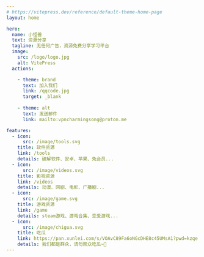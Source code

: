 ```yaml
---
# https://vitepress.dev/reference/default-theme-home-page
layout: home

hero:
  name: 小怪兽
  text: 资源分享
  tagline: 无任何广告，资源免费分享学习平台
  image:
    src: /logo/logo.jpg
    alt: VitePress
  actions:

    - theme: brand
      text: 加入我们
      link: /qqcode.jpg
      target: _blank
      
    - theme: alt
      text: 发送邮件
      link: mailto:vpncharmingsong@proton.me

features:
  - icon:
      src: /image/tools.svg
    title: 软件资源
    link: /tools
    details: 破解软件、安卓、苹果、免会员...
  - icon:
      src: /image/videos.svg
    title: 影视资源
    link: /videos
    details: 动漫、网剧、电影、广播剧...
  - icon:
      src: /image/game.svg
    title: 游戏资源
    link: /game
    details: steam游戏、游戏合集、恋爱游戏...
  - icon:
      src: /image/chigua.svg
    title: 吃瓜
    link: https://pan.xunlei.com/s/VOAvC89Fa6oNGcDHE8c45UMsA1?pwd=kzqe
    details: 我们都是群众，请勿聚众吃瓜~🍉
---
```


<!--@include: @/common/disclaimer.md-->
